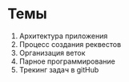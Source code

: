 # Темы

1. Архитектура приложения
2. Процесс создания реквестов
3. Организация веток
4. Парное программирование
5. Трекинг задач в gitHub